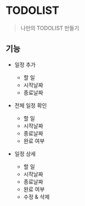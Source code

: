 # TODOLIST

> 나만의 TODOLIST 만들기



## 기능

- 일정 추가
  - 할 일 
  - 시작날짜
  - 종료날짜



- 전체 일정 확인 
  - 할 일
  - 시작날짜
  - 종료날짜
  - 완료 여부



- 일정 상세
  - 할 일
  - 시작날짜
  - 종료날짜
  - 완료 여부 
  - 수정 & 삭제



